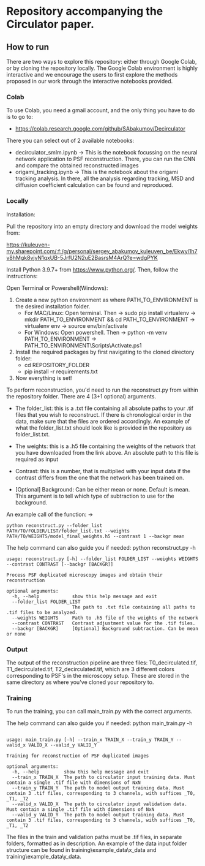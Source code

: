 
# Repository accompanying the Circulator paper. 

## How to run
There are two ways to explore this repository: either through Google Colab, or by cloning the repository locally. The Google
Colab environment is highly interactive and we encourage the users to first explore the methods proposed in our work through 
the interactive notebooks provided.

### Colab
To use Colab, you need a gmail account, and the only thing you have to do is to go to:

- https://colab.research.google.com/github/SAbakumov/Decirculator

There you can select out of 2 available notebooks:

- decirculator_smlm.ipynb -> This is the notebook focussing on the neural network application to PSF reconstruction. There, you can
run the CNN and compare the obtained reconstructed images
- origami_tracking.ipynb -> This is the notebook about the origami tracking analysis. In there, all the analysis regarding tracking,
MSD and diffusion coefficient calculation can be found and reproduced. 

### Locally

Installation:

Pull the repository into an empty directory and download the model weights from: 

https://kuleuven-my.sharepoint.com/:f:/g/personal/sergey_abakumov_kuleuven_be/Ekwyl1h7v8hMgk8vjvN1qxUB-5JrfU2N2uE2BasrsM4ArQ?e=wdgPYK

Install Python 3.9.7+ from https://www.python.org/. Then, follow the instructions:

Open Terminal or Powershell(Windows):
1) Create a new python environment as where PATH_TO_ENVIRONMENT is the desired installation folder.
   - For MAC/Linux: Open terminal. Then -> sudo pip install virtualenv -> mkdir PATH_TO_ENVIRONMENT && cd PATH_TO_ENVIRONMENT -> virtualenv env -> source env/bin/activate
   - For Windows: Open powershell. Then -> python -m venv PATH_TO_ENVIRONMENT -> PATH_TO_ENVIRONMENT\Scripts\Activate.ps1
2) Install the required packages by first navigating to the cloned directory folder:
   - cd REPOSITORY_FOLDER
   - pip install -r requirements.txt
3) Now everything is set!


To perform reconstruction, you'd need to run the reconstruct.py from within the repository folder. There are 4 (3+1 optional) arguments.

- The folder_list: this is a .txt file containing all absolute paths to your .tif files that you wish to reconstruct. If there is chronological order in the data,
make sure that the files are ordered accordingly. An example of what the folder_list.txt should look like is provided in the repository as folder_list.txt.

- The weights: this is a .h5 file containing the weights of the network that you have downloaded from the link above. An absolute path to this file is required as input

- Contrast: this is a number, that is multiplied with your input data if the contrast differs from the one that the network has been trained on. 

- [Optional] Background:  Can be either mean or none. Default is mean. This argument is to tell which type of subtraction to use for the background.

An example call of the function: -> 

```
python reconstruct.py --folder_list PATH/TO/FOLDER/LIST/folder_list.txt --weights PATH/TO/WEIGHTS/model_final_weights.h5 --contrast 1 --backgr mean
```


The help command can also guide you if needed: python reconstruct.py -h
```
usage: reconstruct.py [-h] --folder_list FOLDER_LIST --weights WEIGHTS --contrast CONTRAST [--backgr [BACKGR]]

Process PSF duplicated microscopy images and obtain their reconstruction

optional arguments:
  -h, --help            show this help message and exit
  --folder_list FOLDER_LIST
                        The path to .txt file containing all paths to .tif files to be analyzed.
  --weights WEIGHTS     Path to .h5 file of the weights of the network
  --contrast CONTRAST   Contrast adjustment value for the .tif files.
  --backgr [BACKGR]     [Optional] Background subtraction. Can be mean or none
```

### Output

The output of the reconstruction pipeline are three files: T0_decirculated.tif, T1_decirculated.tif, T2_decirculated.tif, which are 3 different colors corresponding to PSF's in the microscopy setup. These are stored in the same directory as where you've cloned your repository to.

### Training

To run the training, you can call main_train.py with the correct arguments. 

The help command can also guide you if needed: python main_train.py -h
```

usage: main_train.py [-h] --train_x TRAIN_X --train_y TRAIN_Y --valid_x VALID_X --valid_y VALID_Y

Training for reconstruction of PSF duplicated images

optional arguments:
  -h, --help         show this help message and exit
  --train_x TRAIN_X  The path to circulator input training data. Must contain a single .tif file with dimensions of NxN
  --train_y TRAIN_Y  The path to model output training data. Must contain 3 .tif files, corresponding to 3 channels, with suffices _T0, _T1, _T2
  --valid_x VALID_X  The path to circulator input validation data. Must contain a single .tif file with dimensions of NxN
  --valid_y VALID_Y  The path to model output training data. Must contain 3 .tif files, corresponding to 3 channels, with suffices _T0, _T1, _T2

```


The files in the train and validation paths must be .tif files, in separate folders, formatted as in description. An example of the data input folder structure can be found in training\example_data\x_data and training\example_data\y_data. 
